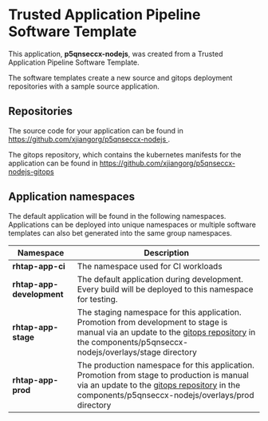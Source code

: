 # Trusted Application Pipeline Software Template

This application, **p5qnseccx-nodejs**, was created from a Trusted Application Pipeline Software Template.

The software templates create a new source and gitops deployment repositories with a sample source application. 

## Repositories

The source code for your application can be found in [https://github.com/xjiangorg/p5qnseccx-nodejs ](https://github.com/xjiangorg/p5qnseccx-nodejs ).
 
The gitops repository, which contains the kubernetes manifests for the application can be found in 
[https://github.com/xjiangorg/p5qnseccx-nodejs-gitops ](https://github.com/xjiangorg/p5qnseccx-nodejs-gitops ) 

## Application namespaces 

The default application will be found in the following namespaces. Applications can be deployed into unique namespaces or multiple software templates can also bet generated into the same group namespaces.  

|  Namespace   |  Description   |  
| -------- | -------- |
| **rhtap-app-ci** | The namespace used for CI workloads |
| **rhtap-app-development** | The default application during development. Every build will be deployed to this namespace for testing. |
| **rhtap-app-stage** | The staging namespace for this application. Promotion from development to stage is manual via an update to the [gitops repository](https://github.com/xjiangorg/p5qnseccx-nodejs-gitops ) in the components/p5qnseccx-nodejs/overlays/stage directory |
| **rhtap-app-prod** | The production namespace for this application. Promotion from stage to production is manual via an update to the [gitops repository](https://github.com/xjiangorg/p5qnseccx-nodejs-gitops ) in the components/p5qnseccx-nodejs/overlays/prod directory |